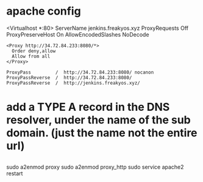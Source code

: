 
# apache config
<Virtualhost *:80>
    ServerName        jenkins.freakyos.xyz
    ProxyRequests     Off
    ProxyPreserveHost On
    AllowEncodedSlashes NoDecode
 
    <Proxy http://34.72.84.233:8080/*>
      Order deny,allow
      Allow from all
    </Proxy>
 
    ProxyPass         /  http://34.72.84.233:8080/ nocanon
    ProxyPassReverse  /  http://34.72.84.233:8080/
    ProxyPassReverse  /  http://jenkins.freakyos.xyz/
</Virtualhost>

# add a TYPE A record in the DNS resolver, under the name of the sub domain. (just the name not the entire url)


##
sudo a2enmod proxy
sudo a2enmod proxy_http
sudo service apache2 restart
